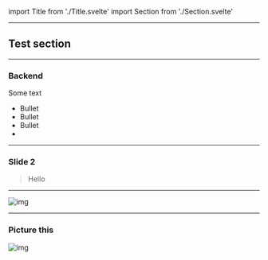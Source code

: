 import Title from './Title.svelte'
import Section from './Section.svelte'

<Title date="2019-11-19" author="Mattias Holmlund">
Presentation
</Title>

---

## Test section

---

### Backend

Some text

- Bullet
- Bullet
- Bullet
- 
---

### Slide 2

> Hello

---

![img](https://picsum.photos/400/600)

---

### Picture this

![img](https://picsum.photos/400/600)

